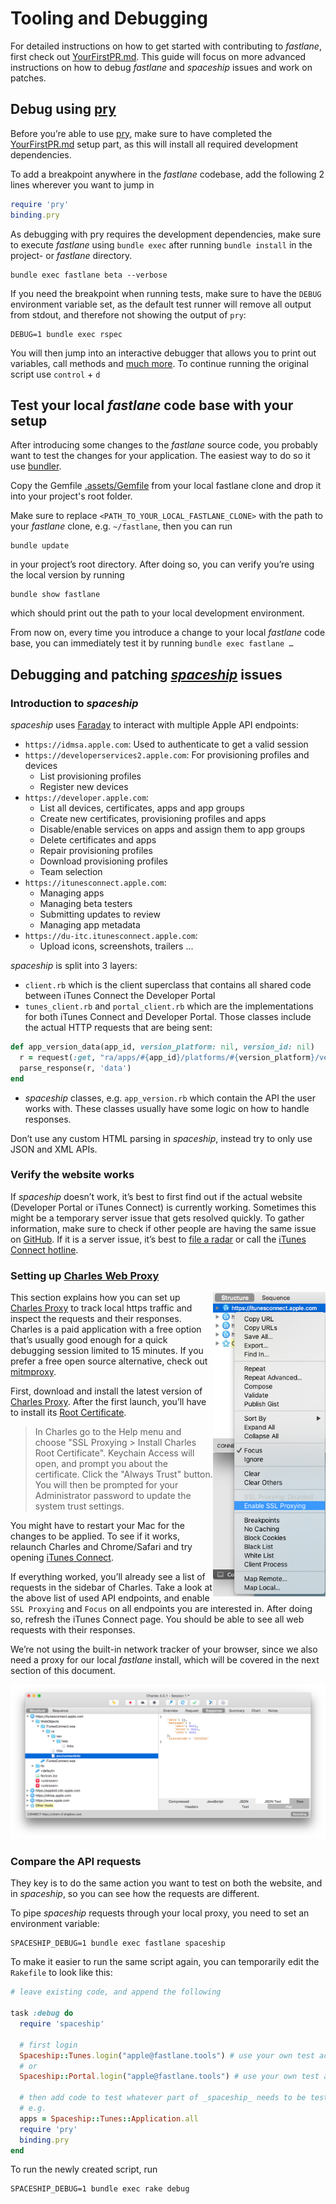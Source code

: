 # Tooling and Debugging

For detailed instructions on how to get started with contributing to _fastlane_, first check out [YourFirstPR.md][first-pr]. This guide will focus on more advanced instructions on how to debug _fastlane_ and _spaceship_ issues and work on patches.

## Debug using [pry](http://pryrepl.org/)

Before you’re able to use [pry](http://pryrepl.org/), make sure to have completed the [YourFirstPR.md][first-pr] setup part, as this will install all required development dependencies.

To add a breakpoint anywhere in the _fastlane_ codebase, add the following 2 lines wherever you want to jump in

```ruby
require 'pry'
binding.pry
```

As debugging with pry requires the development dependencies, make sure to execute _fastlane_ using `bundle exec` after running `bundle install` in the project- or _fastlane_ directory.

```
bundle exec fastlane beta --verbose
```

If you need the breakpoint when running tests, make sure to have the `DEBUG` environment variable set, as the default test runner will remove all output from stdout, and therefore not showing the output of `pry`:

```
DEBUG=1 bundle exec rspec
```

You will then jump into an interactive debugger that allows you to print out variables, call methods and [much more](https://github.com/pry/pry/wiki).
To continue running the original script use `control` + `d`

## Test your local _fastlane_ code base with your setup

After introducing some changes to the _fastlane_ source code, you probably want to test the changes for your application. The easiest way to do so it use [bundler](https://bundler.io/).

Copy the Gemfile [.assets/Gemfile](.assets/Gemfile) from your local fastlane clone and drop it into your project's root folder.

Make sure to replace `<PATH_TO_YOUR_LOCAL_FASTLANE_CLONE>` with the path to your _fastlane_ clone, e.g. `~/fastlane`, then you can run
```
bundle update
```
in your project’s root directory. After doing so, you can verify you’re using the local version by running

```
bundle show fastlane
```

which should print out the path to your local development environment.

From now on, every time you introduce a change to your local _fastlane_ code base, you can immediately test it by running `bundle exec fastlane …`

## Debugging and patching _[spaceship](https://spaceship.airforce)_ issues

### Introduction to _spaceship_

_spaceship_ uses [Faraday](https://github.com/lostisland/faraday) to interact with multiple Apple API endpoints:

- `https://idmsa.apple.com`: Used to authenticate to get a valid session
- `https://developerservices2.apple.com`: For provisioning profiles and devices
  - List provisioning profiles
  - Register new devices
- `https://developer.apple.com`:
  - List all devices, certificates, apps and app groups
  - Create new certificates, provisioning profiles and apps
  - Disable/enable services on apps and assign them to app groups
  - Delete certificates and apps
  - Repair provisioning profiles
  - Download provisioning profiles
  - Team selection
- `https://itunesconnect.apple.com`:
  - Managing apps
  - Managing beta testers
  - Submitting updates to review
  - Managing app metadata
- `https://du-itc.itunesconnect.apple.com`:
  - Upload icons, screenshots, trailers ...

_spaceship_ is split into 3 layers:

- `client.rb` which is the client superclass that contains all shared code between iTunes Connect the Developer Portal
- `tunes_client.rb` and `portal_client.rb` which are the implementations for both iTunes Connect and Developer Portal. Those classes include the actual HTTP requests that are being sent:
```ruby
def app_version_data(app_id, version_platform: nil, version_id: nil)
  r = request(:get, "ra/apps/#{app_id}/platforms/#{version_platform}/versions/#{version_id}")
  parse_response(r, 'data')
end
```
- _spaceship_ classes, e.g. `app_version.rb` which contain the API the user works with. These classes usually have some logic on how to handle responses.

Don’t use any custom HTML parsing in _spaceship_, instead try to only use JSON and XML APIs.

### Verify the website works

If _spaceship_ doesn’t work, it’s best to first find out if the actual website (Developer Portal or iTunes Connect) is currently working. Sometimes this might be a temporary server issue that gets resolved quickly. To gather information, make sure to check if other people are having the same issue on [GitHub](https://github.com/fastlane/fastlane/issues).
If it is a server issue, it’s best to [file a radar](https://bugreport.apple.com/) or call the [iTunes Connect hotline](https://developer.apple.com/contact/phone/).

### Setting up [Charles Web Proxy](https://www.charlesproxy.com/)

<img src=".assets/ToolingCharlesEnableSSL.png" align="right" width="180" />

This section explains how you can set up [Charles Proxy](https://www.charlesproxy.com/) to track local https traffic and inspect the requests and their responses. Charles is a paid application with a free option that’s usually good enough for a quick debugging session limited to 15 minutes.  If you prefer a free open source alternative, check out [mitmproxy](https://mitmproxy.org/).

First, download and install the latest version of [Charles Proxy](https://www.charlesproxy.com/). After the first launch, you’ll have to install its [Root Certificate](https://www.charlesproxy.com/documentation/using-charles/ssl-certificates/).

> In Charles go to the Help menu and choose "SSL Proxying > Install Charles Root Certificate". Keychain Access will open, and prompt you about the certificate. Click the "Always Trust" button. You will then be prompted for your Administrator password to update the system trust settings.

You might have to restart your Mac for the changes to be applied. To see if it works, relaunch Charles and Chrome/Safari and try opening [iTunes Connect](https://itunesconnect.apple.com).

If everything worked, you’ll already see a list of requests in the sidebar of Charles. Take a look at the above list of used API endpoints, and enable `SSL Proxying` and `Focus` on all endpoints you are interested in.
After doing so, refresh the iTunes Connect page. You should be able to see all web requests with their responses.

We’re not using the built-in network tracker of your browser, since we also need a proxy for our local _fastlane_ install, which will be covered in the next section of this document.

<img src=".assets/ToolingCharlesRequest.png" />

### Compare the API requests

They key is to do the same action you want to test on both the website, and in _spaceship_, so you can see how the requests are different.

To pipe _spaceship_ requests through your local proxy, you need to set an environment variable:
```
SPACESHIP_DEBUG=1 bundle exec fastlane spaceship
```

To make it easier to run the same script again, you can temporarily edit the `Rakefile` to look like this:

```ruby
# leave existing code, and append the following

task :debug do
  require 'spaceship'

  # first login
  Spaceship::Tunes.login("apple@fastlane.tools") # use your own test account
  # or
  Spaceship::Portal.login("apple@fastlane.tools") # use your own test account

  # then add code to test whatever part of _spaceship_ needs to be tested
  # e.g.
  apps = Spaceship::Tunes::Application.all
  require 'pry'
  binding.pry
end
```

To run the newly created script, run

```
SPACESHIP_DEBUG=1 bundle exec rake debug
```

<!--Links-->
[first-pr]: YourFirstPR.md

